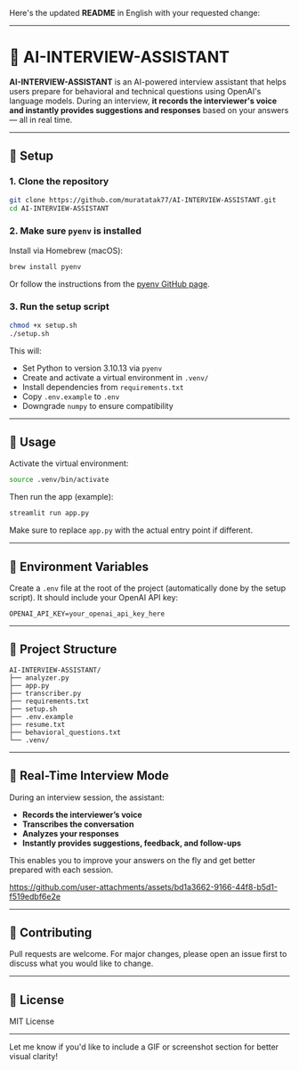 Here's the updated **README** in English with your requested change:

---

# 🤖 AI-INTERVIEW-ASSISTANT

**AI-INTERVIEW-ASSISTANT** is an AI-powered interview assistant that helps users prepare for behavioral and technical questions using OpenAI's language models. During an interview, **it records the interviewer's voice and instantly provides suggestions and responses** based on your answers — all in real time.

---

## 🚀 Setup

### 1. Clone the repository

```bash
git clone https://github.com/muratatak77/AI-INTERVIEW-ASSISTANT.git
cd AI-INTERVIEW-ASSISTANT
```

### 2. Make sure `pyenv` is installed

Install via Homebrew (macOS):

```bash
brew install pyenv
```

Or follow the instructions from the [pyenv GitHub page](https://github.com/pyenv/pyenv).

### 3. Run the setup script

```bash
chmod +x setup.sh
./setup.sh
```

This will:

* Set Python to version 3.10.13 via `pyenv`
* Create and activate a virtual environment in `.venv/`
* Install dependencies from `requirements.txt`
* Copy `.env.example` to `.env`
* Downgrade `numpy` to ensure compatibility

---

## 🧪 Usage

Activate the virtual environment:

```bash
source .venv/bin/activate
```

Then run the app (example):

```bash
streamlit run app.py
```

Make sure to replace `app.py` with the actual entry point if different.

---

## 🔐 Environment Variables

Create a `.env` file at the root of the project (automatically done by the setup script). It should include your OpenAI API key:

```env
OPENAI_API_KEY=your_openai_api_key_here
```

---

## 📁 Project Structure

```
AI-INTERVIEW-ASSISTANT/
├── analyzer.py
├── app.py
├── transcriber.py
├── requirements.txt
├── setup.sh
├── .env.example
├── resume.txt
├── behavioral_questions.txt
└── .venv/
```

---

## 🎤 Real-Time Interview Mode

During an interview session, the assistant:

* **Records the interviewer’s voice**
* **Transcribes the conversation**
* **Analyzes your responses**
* **Instantly provides suggestions, feedback, and follow-ups**

This enables you to improve your answers on the fly and get better prepared with each session.



https://github.com/user-attachments/assets/bd1a3662-9166-44f8-b5d1-f519edbf6e2e



---

## 🤝 Contributing

Pull requests are welcome. For major changes, please open an issue first to discuss what you would like to change.

---

## 📄 License

MIT License

---

Let me know if you'd like to include a GIF or screenshot section for better visual clarity!
